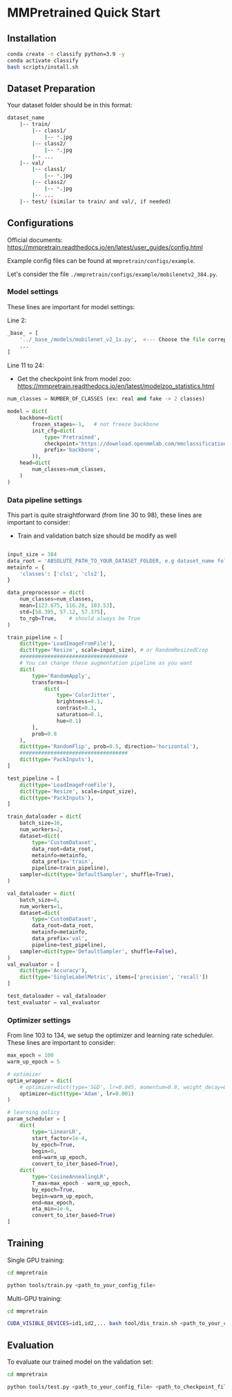 # MMPretrained Quick Start

## Installation

```bash
conda create -n classify python=3.9 -y
conda activate classify
bash scripts/install.sh
```

## Dataset Preparation

Your dataset folder should be in this format:

```bash
dataset_name
    |-- train/
        |-- class1/
            |-- *.jpg
        |-- class2/
            |-- *.jpg
        |-- ...
    |-- val/
        |-- class1/
            |-- *.jpg
        |-- class2/
            |-- *.jpg
        |-- ...
    |-- test/ (similar to train/ and val/, if needed)
```

## Configurations

Official documents: https://mmpretrain.readthedocs.io/en/latest/user_guides/config.html

Example config files can be found at `mmpretrain/configs/example`.

Let's consider the file `./mmpretrain/configs/example/mobilenetv2_384.py`.

### Model settings

These lines are important for model settings:

Line 2:

```python
_base_ = [
    '../_base_/models/mobilenet_v2_1x.py',  <--- Choose the file correponding to your desire backbone
    ...
]
```
Line 11 to 24:

- Get the checkpoint link from model zoo: https://mmpretrain.readthedocs.io/en/latest/modelzoo_statistics.html

```python
num_classes = NUMBER_OF_CLASSES (ex: real and fake -> 2 classes)

model = dict(
    backbone=dict(
        frozen_stages=-1,   # not freeze backbone
        init_cfg=dict(
            type='Pretrained',
            checkpoint='https://download.openmmlab.com/mmclassification/v0/mobilenet_v2/mobilenet_v2_batch256_imagenet_20200708-3b2dc3af.pth',   <-- Get from the model zoo
            prefix='backbone',
        )),
    head=dict(
        num_classes=num_classes,
    )
)
```

### Data pipeline settings

This part is quite straightforward (from line 30 to 98), these lines are important to consider:
- Train and validation batch size should be modify as well

```python

input_size = 384
data_root = 'ABSOLUTE_PATH_TO_YOUR_DATASET_FOLDER, e.g dataset_name folder in the above'
metainfo = {
    'classes': ['cls1', 'cls2'],
}

data_preprocessor = dict(
    num_classes=num_classes,
    mean=[123.675, 116.28, 103.53],
    std=[58.395, 57.12, 57.375],
    to_rgb=True,    # should always be True
)

train_pipeline = [
    dict(type='LoadImageFromFile'),
    dict(type='Resize', scale=input_size), # or RandomResizedCrop
    ###################################
    # You can change these augmentation pipeline as you want
    dict(
        type='RandomApply',
        transforms=[
            dict(
                type='ColorJitter',
                brightness=0.1,
                contrast=0.1,
                saturation=0.1,
                hue=0.1)
        ],
        prob=0.8
    ),
    dict(type='RandomFlip', prob=0.5, direction='horizontal'),
    ###################################
    dict(type='PackInputs'),
]

test_pipeline = [
    dict(type='LoadImageFromFile'),
    dict(type='Resize', scale=input_size),
    dict(type='PackInputs'),
]

train_dataloader = dict(
    batch_size=16,
    num_workers=2,
    dataset=dict(
        type='CustomDataset',
        data_root=data_root,
        metainfo=metainfo,
        data_prefix='train',
        pipeline=train_pipeline),
    sampler=dict(type='DefaultSampler', shuffle=True),
)

val_dataloader = dict(
    batch_size=8,
    num_workers=1,
    dataset=dict(
        type='CustomDataset',
        data_root=data_root,
        metainfo=metainfo,
        data_prefix='val',
        pipeline=test_pipeline),
    sampler=dict(type='DefaultSampler', shuffle=False),
)
val_evaluator = [
    dict(type='Accuracy'),
    dict(type='SingleLabelMetric', items=['precision', 'recall'])
]

test_dataloader = val_dataloader
test_evaluator = val_evaluator

```

### Optimizer settings

From line 103 to 134, we setup the optimizer and learning rate scheduler. These lines are important to consider:

```python
max_epoch = 100
warm_up_epoch = 5

# optimizer
optim_wrapper = dict(
    # optimizer=dict(type='SGD', lr=0.045, momentum=0.9, weight_decay=0.00004)
    optimizer=dict(type='Adam', lr=0.001)
)

# learning policy
param_scheduler = [
    dict(
        type='LinearLR',
        start_factor=1e-4,
        by_epoch=True,
        begin=0,
        end=warm_up_epoch,
        convert_to_iter_based=True),
    dict(
        type='CosineAnnealingLR',
        T_max=max_epoch - warm_up_epoch,
        by_epoch=True,
        begin=warm_up_epoch,
        end=max_epoch,
        eta_min=1e-6,
        convert_to_iter_based=True)
]
```

## Training

Single GPU training:

```bash
cd mmpretrain

python tools/train.py <path_to_your_config_file>
```

Multi-GPU training:

```bash
cd mmpretrain

CUDA_VISIBLE_DEVICES=id1,id2,... bash tool/dis_train.sh <path_to_your_config_file> <number_of_gpus>
```

## Evaluation

To evaluate our trained model on the validation set:

```bash
cd mmpretrain

python tools/test.py <path_to_your_config_file> <path_to_checkpoint_file>
```

